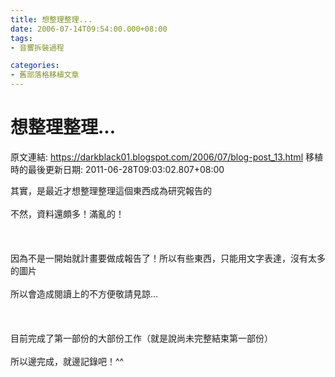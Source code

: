 ```yaml
---
title: 想整理整理...
date: 2006-07-14T09:54:00.000+08:00
tags: 
- 音響拆裝過程

categories:
- 舊部落格移植文章
---
```


# 想整理整理...

原文連結: https://darkblack01.blogspot.com/2006/07/blog-post_13.html
移植時的最後更新日期: 2011-06-28T09:03:02.807+08:00

其實，是最近才想整理整理這個東西成為研究報告的<br /><br />不然，資料還頗多！滿亂的！<br /><br /><br /><br />因為不是一開始就計畫要做成報告了！所以有些東西，只能用文字表達，沒有太多的圖片<br /><br />所以會造成閱讀上的不方便敬請見諒...<br /><br /><br /><br />目前完成了第一部份的大部份工作（就是說尚未完整結束第一部份）<br /><br />所以邊完成，就邊記錄吧！^^
